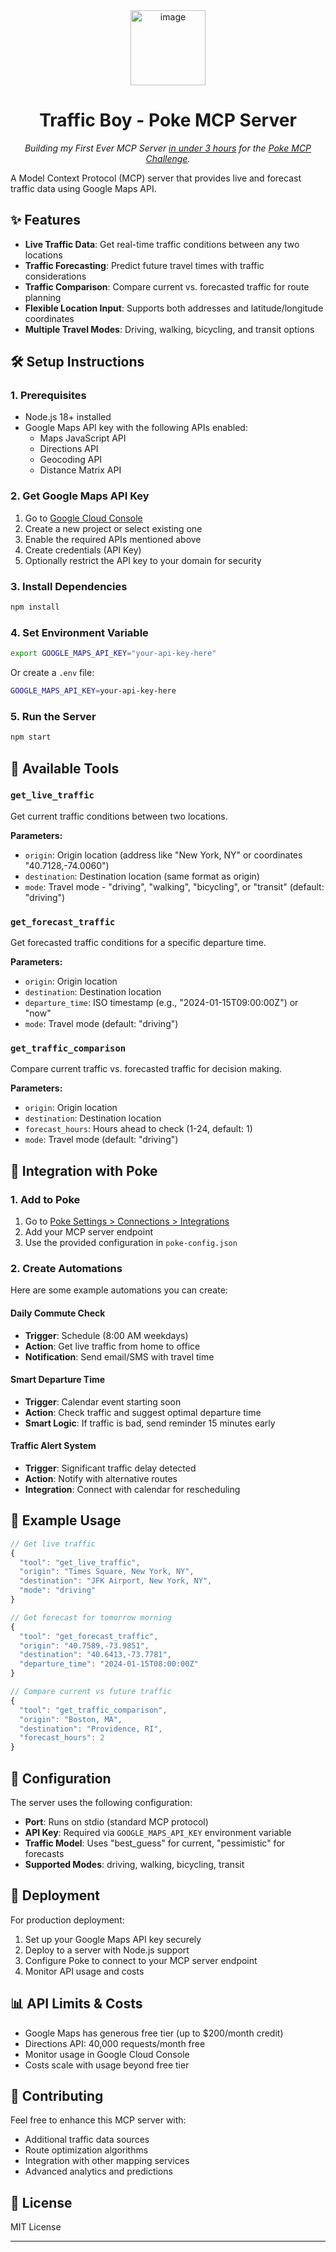 <div align="center">
  <img width="120" height="120" alt="image" src="https://github.com/user-attachments/assets/d71712ba-cd3f-42a1-84b2-34f5e07aa3ba" />
  <h1><b>Traffic Boy - Poke MCP Server</b></h1>
  <p><em>Building my First Ever MCP Server <a href="https://x.com/notagodzilla/status/1967201612407153011">in under 3 hours</a> for the <a href="https://poke.com"> Poke MCP Challenge</a>.</em></p>
</div>


A Model Context Protocol (MCP) server that provides live and forecast traffic data using Google Maps API.

## ✨ Features

- **Live Traffic Data**: Get real-time traffic conditions between any two locations
- **Traffic Forecasting**: Predict future travel times with traffic considerations
- **Traffic Comparison**: Compare current vs. forecasted traffic for route planning
- **Flexible Location Input**: Supports both addresses and latitude/longitude coordinates
- **Multiple Travel Modes**: Driving, walking, bicycling, and transit options

## 🛠️ Setup Instructions

### 1. Prerequisites

- Node.js 18+ installed
- Google Maps API key with the following APIs enabled:
  - Maps JavaScript API
  - Directions API
  - Geocoding API
  - Distance Matrix API

### 2. Get Google Maps API Key

1. Go to [Google Cloud Console](https://console.cloud.google.com/)
2. Create a new project or select existing one
3. Enable the required APIs mentioned above
4. Create credentials (API Key)
5. Optionally restrict the API key to your domain for security

### 3. Install Dependencies

```bash
npm install
```

### 4. Set Environment Variable

```bash
export GOOGLE_MAPS_API_KEY="your-api-key-here"
```

Or create a `.env` file:
```bash
GOOGLE_MAPS_API_KEY=your-api-key-here
```

### 5. Run the Server

```bash
npm start
```

## 🎯 Available Tools

### `get_live_traffic`
Get current traffic conditions between two locations.

**Parameters:**
- `origin`: Origin location (address like "New York, NY" or coordinates "40.7128,-74.0060")
- `destination`: Destination location (same format as origin)
- `mode`: Travel mode - "driving", "walking", "bicycling", or "transit" (default: "driving")

### `get_forecast_traffic`
Get forecasted traffic conditions for a specific departure time.

**Parameters:**
- `origin`: Origin location
- `destination`: Destination location
- `departure_time`: ISO timestamp (e.g., "2024-01-15T09:00:00Z") or "now"
- `mode`: Travel mode (default: "driving")

### `get_traffic_comparison`
Compare current traffic vs. forecasted traffic for decision making.

**Parameters:**
- `origin`: Origin location
- `destination`: Destination location
- `forecast_hours`: Hours ahead to check (1-24, default: 1)
- `mode`: Travel mode (default: "driving")

## 📱 Integration with Poke

### 1. Add to Poke

1. Go to [Poke Settings > Connections > Integrations](https://poke.com/settings/connections/integrations/new)
2. Add your MCP server endpoint
3. Use the provided configuration in `poke-config.json`

### 2. Create Automations

Here are some example automations you can create:

#### Daily Commute Check
- **Trigger**: Schedule (8:00 AM weekdays)
- **Action**: Get live traffic from home to office
- **Notification**: Send email/SMS with travel time

#### Smart Departure Time
- **Trigger**: Calendar event starting soon
- **Action**: Check traffic and suggest optimal departure time
- **Smart Logic**: If traffic is bad, send reminder 15 minutes early

#### Traffic Alert System
- **Trigger**: Significant traffic delay detected
- **Action**: Notify with alternative routes
- **Integration**: Connect with calendar for rescheduling

## 📝 Example Usage

```javascript
// Get live traffic
{
  "tool": "get_live_traffic",
  "origin": "Times Square, New York, NY",
  "destination": "JFK Airport, New York, NY",
  "mode": "driving"
}

// Get forecast for tomorrow morning
{
  "tool": "get_forecast_traffic",
  "origin": "40.7589,-73.9851",
  "destination": "40.6413,-73.7781",
  "departure_time": "2024-01-15T08:00:00Z"
}

// Compare current vs future traffic
{
  "tool": "get_traffic_comparison",
  "origin": "Boston, MA",
  "destination": "Providence, RI",
  "forecast_hours": 2
}
```

## 🔧 Configuration

The server uses the following configuration:

- **Port**: Runs on stdio (standard MCP protocol)
- **API Key**: Required via `GOOGLE_MAPS_API_KEY` environment variable
- **Traffic Model**: Uses "best_guess" for current, "pessimistic" for forecasts
- **Supported Modes**: driving, walking, bicycling, transit

## 🚀 Deployment

For production deployment:

1. Set up your Google Maps API key securely
2. Deploy to a server with Node.js support
3. Configure Poke to connect to your MCP server endpoint
4. Monitor API usage and costs

## 📊 API Limits & Costs

- Google Maps has generous free tier (up to $200/month credit)
- Directions API: 40,000 requests/month free
- Monitor usage in Google Cloud Console
- Costs scale with usage beyond free tier

## 🤝 Contributing

Feel free to enhance this MCP server with:
- Additional traffic data sources
- Route optimization algorithms
- Integration with other mapping services
- Advanced analytics and predictions

## 📄 License

MIT License

---
